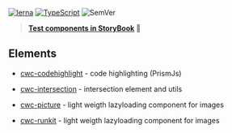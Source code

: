 [![lerna](https://img.shields.io/badge/maintained%20with-lerna-cc00ff.svg)](https://lernajs.io/) 
[![TypeScript](https://badges.frapsoft.com/typescript/code/typescript.svg?v=101)](https://www.typescriptlang.org/index.html)
![SemVer](https://api.dependabot.com/badges/status?host=github&repo=blockloop/scan)

> **[Test components in StoryBook](https://odinr.github.io/codin) 🧐**

## Elements

* [cwc-codehighlight](https://github.com/odinr/codin/tree/master/packages/code-highlight) - code highlighting (PrismJs)

* [cwc-intersection](https://github.com/odinr/codin/tree/master/packages/intersection) - intersection element and utils

* [cwc-picture](https://github.com/odinr/codin/tree/master/packages/picture) - light weigth lazyloading component for images

* [cwc-runkit](https://github.com/odinr/codin/tree/master/packages/runkit) - light weigth lazyloading component for images

